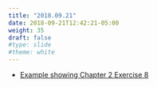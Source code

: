 ```yaml
---
title: "2018.09.21"
date: 2018-09-21T12:42:21-05:00
weight: 35
draft: false
#type: slide
#theme: white
---
```


* [Example showing Chapter 2 Exercise 8](https://github.com/maueroats/teaching/blob/master/docs/machine-learning/daily/2018-09-21/2018-09-21-ch2-ex8-demo/index.html)

